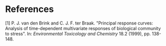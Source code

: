 # References



[1] P. J. van den Brink and C. J. F. ter Braak. "Principal
response curves: Analysis of time-dependent multivariate responses
of biological community to stress". In: _Environmental Toxicology
and Chemistry_ 18.2 (1999), pp. 138-148.
